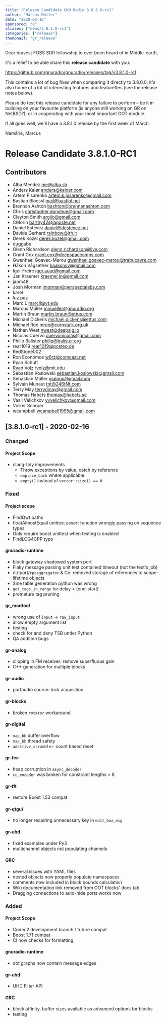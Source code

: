 ```yaml
---
title: "Release Candidate GNU Radio 3.8.1.0-rc1"
author: "Marcus Müller"
date: "2020-02-16"
sponsored: "0"
aliases: ["news/3.8.1.0-rc1"]
categories: ["release"]
thumbnail: "gr_release"
---
```



Dear bravest FOSS SDR fellowship to ever been heard of in Middle-earth,

it's a relief to be able share this **release candidate** with you:

https://github.com/gnuradio/gnuradio/releases/tag/v3.8.1.0-rc1

This contains a lot of bug fixes when comparing it directly to 3.8.0.0;
it's also home of a lot of interesting features and featurettes (see the
release notes below).

Please do test this release candidate for any failure to perform – be it
in building on your favourite platform (is anyone still working on GR on
NetBSD?), or in cooperating with your most important OOT module.

If all goes well, we'll have a 3.8.1.0 release by the first week of March.

Namárië,
Marcus

# Release Candidate 3.8.1.0-RC1

## Contributors

* Alba Mendez <me@alba.sh>
* Anders Kalør <anders@kaloer.com>
* Artem Pisarenko <artem.k.pisarenko@gmail.com>
* Bastian Bloessl <mail@bastibl.net>
* Brennan Ashton <bashton@brennanashton.com>
* Chris <christopher.donohue@gmail.com>
* Clayton Smith <argilo@gmail.com>
* CMorin <barthy42@laposte.net>
* Daniel Estévez <daniel@destevez.net>
* Davide Gerhard <rainbow@irh.it>
* Derek Kozel <derek.kozel@gmail.com>
* duggabe
* Glenn Richardson <glenn.richardson@live.com>
* Grant Cox <grant.cox@deepspaceamps.com>
* Gwenhael Goavec-Merou <gwenhael.goavec-merou@trabucayre.com>
* Håkon Vågsether <haakonsv@gmail.com>
* Igor Freire <igor.auad@gmail.com>
* Jan Kraemer <kraemer.jn@gmail.com>
* japm48
* Josh Morman <jmorman@perspectalabs.com>
* karel
* luz.paz
* Marc L <marcll@vt.edu>
* Marcus Müller <mmueller@gnuradio.org>
* Martin Braun <martin.braun@ettus.com>
* Michael Dickens <michael.dickens@ettus.com>
* Michael Roe <mroe@cornstalk.org.uk>
* Nathan West <nwest@deepsig.io>
* Nicolas Cuervo <cuervonicolas@gmail.com>
* Philip Balister <philip@balister.org>
* rear1019 <rear1019@posteo.de>
* RedStone002
* Ron Economos <w6rz@comcast.net>
* Ryan Schutt
* Ryan Volz <rvolz@mit.edu>
* Sebastian Koslowski <sebastian.koslowski@gmail.com>
* Sebastian Müller <gsenpo@gmail.com>
* Sylvain Munaut <tnt@246tNt.com>
* Terry May <terrydmay@gmail.com>
* Thomas Habets <thomas@habets.se>
* Vasil Velichkov <vvvelichkov@gmail.com>
* Volker Schroer
* wcampbell <wcampbell1995@gmail.com>

## [3.8.1.0-rc1] - 2020-02-16

### Changed

#### Project Scope

- clang-tidy improvements
  - Throw exceptions by value, catch by reference
  - `emplace_back` where applicable
  - `empty()` instead of `vector::size() == 0`

### Fixed

#### Project scope

- FindQwt paths
- floatAlmostEqual unittest assert function wrongly passing on sequence
types
- Only require boost unittest when testing is enabled
- FindLOG4CPP typo

#### gnuradio-runtime

- block gateway shadowed system port
- Flaky message passing unit test contained timeout (not the test's job)
- ctrlport/`rpcaggregator` & Co: removed storage of references to
scope-lifetime objects
- Sine table generation python was wrong
- `get_tags_in_range` for delay < (end-start)
- premature tag pruning

#### gr_modtool

- wrong use of `input` -> `raw_input`
- allow empty argument list
- testing
- check for and deny TSB under Python
- QA addition bugs

#### gr-analog

- clipping in FM receiver: remove superfluous gain
- C++ generation for multiple blocks

#### gr-audio

- portaudio source: lock acquisition

#### gr-blocks

- broken `rotator` workaround

#### gr-digital

- `map_bb` buffer overflow
- `map_bb` thread safety
- `additive_scrambler `count based reset

#### gr-fec

- heap corruption in `async_decoder`
- `cc_encoder` was broken for constraint lengths > 8

#### gr-fft

- restore Boost 1.53 compat

#### gr-qtgui

- no longer requiring unnecessary key in `edit_box_msg`

#### gr-uhd

- fixed examples under Py3
- multichannel objects not populating channels

#### GRC

- several issues with YAML files
- nested objects now properly populate namespaces
- comments now included in block bounds calculation
- Wiki documentation link removed from OOT blocks' docs tab
- Dragging connections to auto-hide ports works now

### Added

#### Project Scope

- Codec2 development branch / future compat
- Boost 1.71 compat
- CI now checks for formatting

#### gnuradio-runtime

- dot graphs now contain message edges

#### gr-uhd

- UHD Filter API

#### GRC

- block affinity, buffer sizes available as advanced options for blocks
- testing
